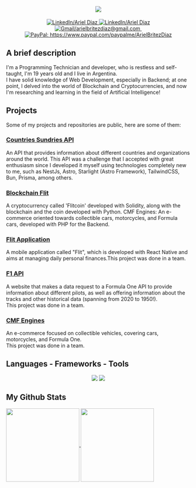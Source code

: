 <h1 align="center">
    <img src="https://readme-typing-svg.herokuapp.com/?font=Lexend&color=ff4737&size=50&center=true&vCenter=true&width=900&height=70&pause=200&duration=2500&lines=Hi!+I'm+Ariel+Díaz!;Welcome+to+my+GitHub+Profile!" />
</h1>

<p align="center">
  <a href="https://www.linkedin.com/in/ariel-britez-diaz-technical/">
    <img src="https://badgen.net/badge/Title/Programming Technician?color=purple" alt="LinkedIn/Ariel Diaz" />
  </a>
  <a href="https://www.linkedin.com/in/ariel-britez-diaz-technical/">
    <img src="https://badgen.net/badge/LinkedIn/Ariel Diaz?color=blue" alt="LinkedIn/Ariel Diaz" />
  </a>
  <a href="mailto:arielbritezdiaz@email.com">
    <img src="https://badgen.net/badge/Gmail/arielbritezdiaz@gmail.com?color=blue" alt="Gmail/arielbritezdiaz@gmail.com" />
  </a>
  <a href="https://arielbritezdiaz.github.io/portfolio/">
    <img src="https://badgen.net/badge/Portfolio/Here?color=blue" alt="" />
  </a>
  <a href="https://www.paypal.com/paypalme/ArielBritezDiaz">
    <img src="https://badgen.net/badge/Support Me/PayPal?color=red" alt="PayPal: https://www.paypal.com/paypalme/ArielBritezDiaz" />
  </a>
</p>

## A brief description
I'm a Programming Technician and developer, who is restless and self-taught, I'm 19 years old and I live in Argentina.\
I have solid knowledge of Web Development, especially in Backend; at one point, I delved into the world of Blockchain and Cryptocurrencies, and now I'm researching and learning in the field of Artificial Intelligence!

## Projects
Some of my projects and repositories are public, here are some of them:

### <a href="https://github.com/ArielBritezDiaz/countries-sundries-api" target="_blank">Countries Sundries API</a>
An API that provides information about different countries and organizations around the world. This API was a challenge that I accepted with great enthusiasm since I developed it myself using technologies completely new to me, such as NestJs, Astro, Starlight (Astro Framework), TailwindCSS, Bun, Prisma, among others.

### <a href="https://github.com/ArielBritezDiaz/blockchain_flit" target="_blank">Blockchain Flit</a>
A cryptocurrency called 'Flitcoin' developed with Solidity, along with the blockchain and the coin developed with Python.
CMF Engines: An e-commerce oriented towards collectible cars, motorcycles, and Formula cars, developed with PHP for the Backend.

### <a href="https://github.com/ArielBritezDiaz/flit-application" target="_blank">Flit Application</a>
A mobile application called "Flit", which is developed with React Native and aims at managing daily personal finances.This project was done in a team.


### <a href="https://github.com/ArielBritezDiaz/F1-API" target="_blank">F1 API</a>
A website that makes a data request to a Formula One API to provide information about different pilots, as well as offering information about the tracks and other historical data (spanning from 2020 to 1950!).\
This project was done in a team.

### <a href="https://github.com/ArielBritezDiaz/cmf-engines" target="_blank">CMF Engines</a>
An e-commerce focused on collectible vehicles, covering cars, motorcycles, and Formula One.\
This project was done in a team.

## Languages - Frameworks - Tools
<div align="center">
  <img src="https://skillicons.dev/icons?i=html,css,js,ts,react,nestjs,express,postgres,mysql,prisma,postman,npm,bun,nodejs,git&theme=dark" />
  <img src="https://skillicons.dev/icons?i=md,vscode,neovim,bash,linux,debian,solidity,figma,python,java,php,powershell,discord&theme=dark" />
</div>

## My Github Stats
<a href="https://github.com/ArielBritezDiaz/github-readme-stats">
  <img height=200 align="center" src="https://github-readme-stats.vercel.app/api?username=ArielBritezDiaz&title_color=ff4737&text_color=FFFFFB&icon_color=f0b35f&bg_color=102057&hide_rank=false&count_private=true&custom_title=Profile&show_icons=true" />
</a>
<a href="https://github.com/ArielBritezDiaz/convoychat">
  <img height=200 align="center" src="https://github-readme-stats.vercel.app/api/top-langs/?username=ArielBritezDiaz&show_icons=true&title_color=ff4737&text_color=FFFFFB&icon_color=f0b35f&bg_color=102057&hide_rank=false&count_private=true&include_all_commits=true&show_icons=true&layout=compact&langs_count=7&card_width=455&exclude_repo=nuevaProbandoGitGitHub,restapi-employees,fullStackOpenCourse,nuevaProbandoGitGitHub,test.github.io,colegio,cmf-engines,portfolio" />
</a>